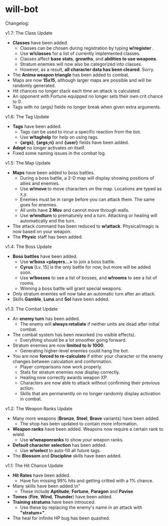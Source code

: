 # will-bot

Changelog:

v1.7: The Class Update
- **Classes** have been added.
    - Classes can be chosen during registration by typing **w!register <username> <class>**.
    - Use **w!classes** for a list of currently implemented classes.
    - Classes affect **base stats**, **growths**, and **abilities to use weapons**.
    - Stratum enemies will now also be categorized into classes.
    - However, as a result, **all character data has been cleared**. Sorry.
- The **Anima weapon triangle** has been added to combat.
- Maps are now **15x15**, although larger maps are possible and will be randomly generated.
- Hit chances no longer stack each time an attack is calculated.
- An opponent with Fortune equipped no longer sets their own crit chance to 0.
- Tags with no {args} fields no longer break when given extra arguments.

v1.6: The Tag Update
- **Tags** have been added.
    - Tags can be used to incur a specific reaction from the bot.
    - Use **w!taghelp** for help on using tags.
    - **{args}**, **{args;n}** and **{user}** fields have been added.
- **Adept** no longer activates on itself.
- Fixed some naming issues in the combat log.

v1.5: The Map Update
- **Maps** have been added to boss battles.
    - During a boss battle, a 2-D map will display showing positions of allies and enemies.
    - Use **w!move <user> <location>** to move characters on the map. Locations are typed as x,y.
    - Enemies must be in range before you can attack them. The same goes for enemies.
    - All units have **2 Mov** and cannot move through walls.
    - Use **w!endturn <user>** to prematurely end a turn. Attacking or healing will automatically end the turn.
- The attack command has been reduced to **w!attack**. Physical/magic is now based on your weapon.
- The **Physic** staff has been added.

v1.4: The Boss Update
  - **Boss battles** have been added.
    - Use **w!boss <bossname> <players...>** to join a boss battle.
    - **Cyrus** [Lv. 15] is the only battle for now, but more will be added soon.
    - Use **w!bosses** to see a list of bosses, and **w!rooms** to see a list of rooms.
    - Winning a boss battle will grant special weapons.
  - Only stratum enemies will now take an automatic turn after an attack.
  - Skills **Gamble**, **Luna** and **Sol** have been added.
  
v1.3: The Combat Update
  - An **enemy turn** has been added.
    - The enemy will **always retaliate** if neither units are dead after initial combat.
  - The combat system has been reworked (no visible effects).
    - Everything should be a lot smoother going forward.
  - Stratum enemies are now **limited to lv 1000**.
    - Generating higher-level enemies could hang the bot.
- You are now **forced to re-calculate** if either your character or the enemy changes between calculation and conformation.
  - Player comparisons now work properly.
  - Stats for stratum enemies now display correctly.
  - Healing now correctly awards weapon XP.
  - Characters are now able to attack without confirming their previous action.
  - Skills that are permanently on no longer randomly display activation in combat.
  
v1.2: The Weapon Ranks Update
  - Many more weapons (**Bronze**, **Steel**, **Brave** variants) have been added.
    - The shop has been updated to contain more information.
  - **Weapon ranks** have been added. Weapons now require a certain rank to wield.
    - Use **w!weaponranks** to show your weapon ranks.
  - **Default character selection** has been added.
    - Use **w!select <user>** to auto-fill all future <user> tags.
  - The **Blossom** and **Discipline** skills have been added.
  
v1.1: The Hit Chance Update
  - **Hit Rates** have been added.
    - Have fun missing 99% hits and getting critted with a 1% chance.
  - Many skills have been added.\n"
    - These include **Aptitude**, **Fortune**, **Paragon** and **Pavise**
  - **Tomes** (**Fire**, **Wind**, **Thunder**) have been added.
  - **Training stratums** have been introuced.
    - Use these by replacing the enemy's name in an attack with **\"stratum+<level>\"**.
  - The heal for infinite HP bug has been quashed.
